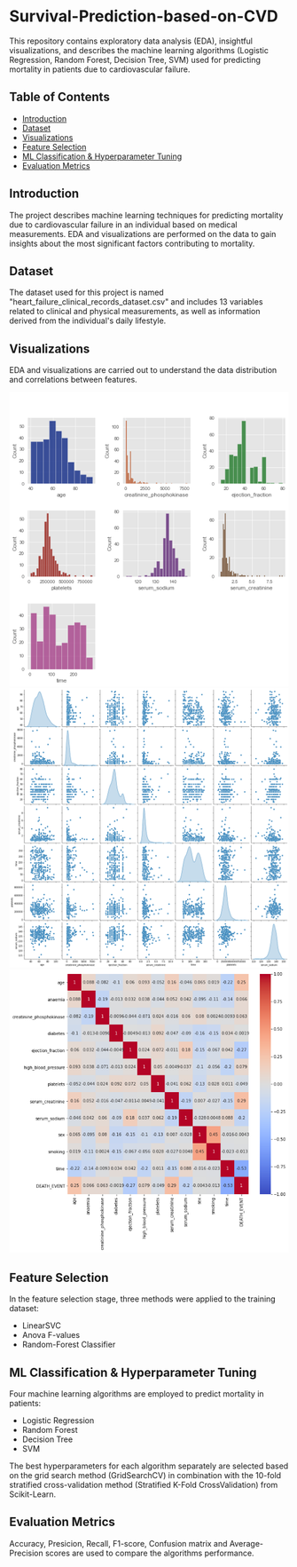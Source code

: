 # Survival-Prediction-based-on-CVD

This repository contains exploratory data analysis (EDA), insightful visualizations, and describes the machine learning algorithms (Logistic Regression, Random Forest, Decision Tree, SVM) used for predicting mortality in patients due to cardiovascular failure.

## Table of Contents
- [Introduction](#introduction)
- [Dataset](#dataset)
- [Visualizations](#visualizations)
- [Feature Selection](#feature-selection)
- [ML Classification & Hyperparameter Tuning](#ML-classification-&-hyperparameter-tuning)
- [Evaluation Metrics](#evaluation-metrics)

## Introduction
The project describes machine learning techniques for predicting mortality due to cardiovascular failure in an individual based on medical measurements. EDA and visualizations are performed on the data to gain insights about the most significant factors contributing to mortality.

## Dataset
The dataset used for this project is named "heart_failure_clinical_records_dataset.csv" and includes 13 variables related to clinical and physical measurements, as well as information derived from the individual's daily lifestyle.

## Visualizations
EDA and visualizations are carried out to understand the data distribution and correlations between features.

![alt text](./visualizations/Histograms.png)
![alt text](./visualizations/Pairplots.png)
![alt text](./visualizations/Heatmap.png)

## Feature Selection
In the feature selection stage, three methods were applied to the training dataset:
* LinearSVC
* Anova F-values
* Random-Forest Classifier

## ML Classification & Hyperparameter Tuning
Four machine learning algorithms are employed to predict mortality in patients:
* Logistic Regression
* Random Forest
* Decision Tree
* SVM

The best hyperparameters for each algorithm separately are selected based on the grid search method (GridSearchCV) in combination with the 10-fold stratified cross-validation method (Stratified K-Fold CrossValidation) from Scikit-Learn.

## Evaluation Metrics
Accuracy, Presicion, Recall, F1-score, Confusion matrix and Average-Precision scores are used to compare the algorithms performance.
